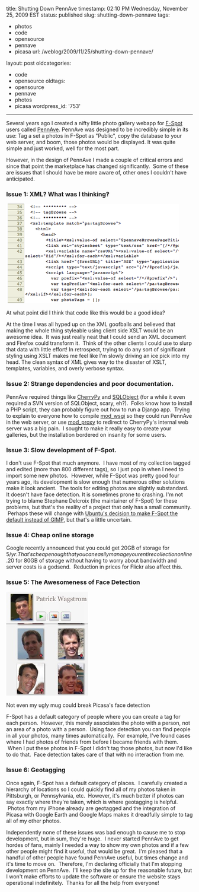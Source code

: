 title: Shutting Down PennAve
timestamp: 02:10 PM Wednesday, November 25, 2009 EST
status: published
slug: shutting-down-pennave
tags:
- photos
- code
- opensource
- pennave
- picasa
url: /weblog/2009/11/25/shutting-down-pennave/

layout: post
oldcategories:
- code
- opensource
oldtags:
- opensource
- pennave
- photos
- picasa
wordpress_id: '753'

---

Several years ago I created a nifty little photo gallery webapp for [F-Spot](http://f-spot.org/Main_Page) users called [PennAve](https://secure.wagstrom.net/projects/pennave).  PennAve was designed to be incredibly simple in its use: Tag a set a photos in F-Spot as "Public", copy the database to your web server, and boom, those photos would be displayed.  It was quite simple and just worked, well for the most part.

However, in the design of PennAve I made a couple of critical errors and since that point the marketplace has changed significantly.  Some of these are issues that I should have be more aware of, other ones I couldn't have anticipated.

### Issue 1: XML? What was I thinking‽

<div class="image caption center">
    <img src="/weblog/media/2009/11/xsltdisaster.png" alt="At what point did I think that code like this would be a good idea?">
    <p>At what point did I think that code like this would be a good idea?</p>
</div>

At the time I was all hyped up on the XML goofballs and believed that making the whole thing styleable using client side XSLT would be an awesome idea.  It was just really neat that I could send an XML document and Firefox could transform it.  Think of the other clients I could use to slurp that data with little effort! In retrospect, trying to do any sort of significant styling using XSLT makes me feel like I'm slowly driving an ice pick into my head.  The clean syntax of XML gives way to the disaster of XSLT, templates, variables, and overly verbose syntax.

### Issue 2: Strange dependencies and poor documentation.

PennAve required things like [CherryPy](http://www.cherrypy.org) and [SQLObject](http://sqlobject.org/) (for a while it even required a SVN version of SQLObject, scary, eh?).  Folks know how to install a PHP script, they can probably figure out how to run a Django app.  Trying to explain to everyone how to compile [mod_wsgi](http://code.google.com/p/modwsgi/) so they could run PennAve in the web server, or use [mod_proxy](http://httpd.apache.org/docs/2.0/mod/mod_proxy.html) to redirect to CherryPy's internal web server was a big pain.  I sought to make it really easy to create your galleries, but the installation bordered on insanity for some users.

### Issue 3: Slow development of F-Spot.

I don't use F-Spot that much anymore.  I have most of my collection tagged and edited (more than 800 different tags), so I just pop in when I need to import some new photos.  However, while F-Spot was pretty good four years ago, its development is slow enough that numerous other solutions make it look ancient.  The tools for editing photos are slightly substandard. It doesn't have face detection. It is sometimes prone to crashing. I'm not trying to blame Stephane Delcroix (the maintainer of F-Spot) for these problems, but that's the reality of a project that only has a small community.  Perhaps these will change with [Ubuntu's decision to make F-Spot the default instead of GIMP](http://www.omgubuntu.co.uk/2009/11/gimp-to-be-removed-lucid.html), but that's a little uncertain.

### Issue 4: Cheap online storage

Google recently announced that you could get 20GB of storage for $5/yr.  That's cheap enough that you can easily manage your entire collection online.  $20 for 80GB of storage without having to worry about bandwidth and server costs is a godsend.  Reduction in prices for Flickr also affect this.

### Issue 5: The Awesomeness of Face Detection

<div class="image caption center">
    <img src="/weblog/media/2009/11/mugshots.jpg" alt="Not even my ugly mug could break Picasa's face detection">
    <p>Not even my ugly mug could break Picasa's face detection</p>
</div>

F-Spot has a default category of people where you can create a tag for each person.  However, this merely associates the photo with a person, not an area of a photo with a person.  Using face detection you can find people in all your photos, many times automatically.  For example, I've found cases where I had photos of friends from before I became friends with them.  When I put these photos in F-Spot I didn't tag those photos, but now I'd like to do that.  Face detection takes care of that with no interaction from me.

### Issue 6: Geotagging

Once again, F-Spot has a default category of places.  I carefully created a hierarchy of locations so I could quickly find all of my photos taken in Pittsburgh, or Pennsylvania, etc.  However, it's much better if photos can say exactly where they're taken, which is where geotagging is helpful.  Photos from my iPhone already are geotagged and the integration of Picasa with Google Earth and Google Maps makes it dreadfully simple to tag all of my other photos.

Independently none of these issues was bad enough to cause me to stop development, but in sum, they're huge.  I never started PennAve to get hordes of fans, mainly I needed a way to show my own photos and if a few other people might find it useful, that would be great.  I'm pleased that a handful of other people have found PennAve useful, but times change and it's time to move on.  Therefore, I'm declaring officially that I'm stopping development on PennAve.  I'll keep the site up for the reasonable future, but I won't make efforts to update the software or ensure the website stays operational indefinitely.  Thanks for all the help from everyone!
